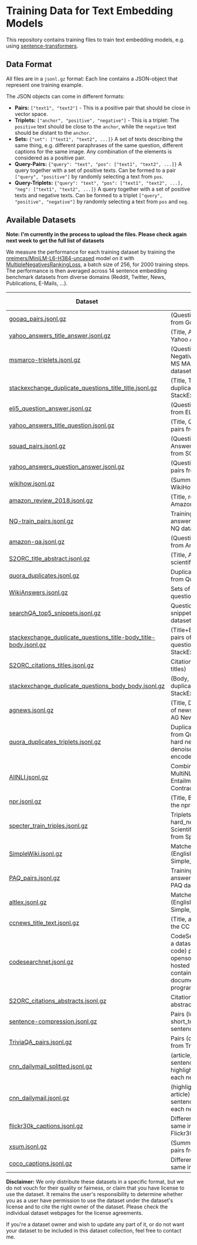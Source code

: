 # Training Data for Text Embedding Models

This repository contains training files to train text embedding models, e.g. using [sentence-transformers](https://www.SBERT.net).

## Data Format

All files are in a `jsonl.gz` format: Each line contains a JSON-object that represent one training example.

The JSON objects can come in different formats:
- **Pairs:** `["text1", "text2"]` - This is a positive pair that should be close in vector space.
- **Triplets:** `["anchor", "positive", "negative"]` - This is a triplet: The `positive` text should be close to the `anchor`, while the `negative` text should be distant to the `anchor`.
- **Sets:** `{"set": ["text1", "text2", ...]}` A set of texts describing the same thing, e.g. different paraphrases of the same question, different captions for the same image. Any combination of the elements is considered as a positive pair.
- **Query-Pairs:** `{"query": "text", "pos": ["text1", "text2", ...]}` A query together with a set of positive texts. Can be formed to a pair `["query", "positive"]` by randomly selecting a text from `pos`.
- **Query-Triplets:** `{"query": "text", "pos": ["text1", "text2", ...], "neg": ["text1", "text2", ...]}` A query together with a set of positive texts and negative texts. Can be formed to a triplet `["query", "positive", "negative"]` by randomly selecting a text from `pos` and `neg`.

## Available Datasets

**Note: I'm currently in the process to upload the files. Please check again next week to get the full list of datasets** 

We measure the performance for each training dataset by training the [nreimers/MiniLM-L6-H384-uncased](https://huggingface.co/nreimers/MiniLM-L6-H384-uncased) model on it with [MultipleNegativesRankingLoss](https://www.sbert.net/docs/package_reference/losses.html#multiplenegativesrankingloss), a batch size of 256, for 2000 training steps. The performance is then averaged across 14 sentence embedding benchmark datasets from diverse domains (Reddit, Twitter, News, Publications, E-Mails, ...).



| Dataset | Description | Size (#Lines) | Performance | Reference |
| --- | --- | :---: | :---: | --- |
| [gooaq_pairs.jsonl.gz](https://huggingface.co/datasets/sentence-transformers/embedding-training-data/resolve/main/gooaq_pairs.jsonl.gz) | (Question, Answer)-Pairs from Google auto suggest | 3,012,496 | 59.06 | [GooAQ](https://github.com/allenai/gooaq)
| [yahoo_answers_title_answer.jsonl.gz](https://huggingface.co/datasets/sentence-transformers/embedding-training-data/resolve/main/yahoo_answers_title_answer.jsonl.gz) | (Title, Answer) pairs from Yahoo Answers | 1,198,260 | 58.65 | [Yahoo Answers](https://www.kaggle.com/soumikrakshit/yahoo-answers-dataset)
| [msmarco-triplets.jsonl.gz](https://huggingface.co/datasets/sentence-transformers/embedding-training-data/resolve/main/msmarco-triplets.jsonl.gz) | (Question, Answer, Negative)-Triplets from MS MARCO Passages dataset | 499,184 | 58.76 | [MS MARCO Passages](https://github.com/microsoft/MSMARCO-Passage-Ranking)
| [stackexchange_duplicate_questions_title_title.jsonl.gz](https://huggingface.co/datasets/sentence-transformers/embedding-training-data/resolve/main/stackexchange_duplicate_questions_title_title.jsonl.gz) | (Title, Title) pairs of duplicate questions from StackExchange | 304,525 | 58.47 | [Stack Exchange Data API](https://data.stackexchange.com/apple/query/fork/1456963)
| [eli5_question_answer.jsonl.gz](https://huggingface.co/datasets/sentence-transformers/embedding-training-data/resolve/main/eli5_question_answer.jsonl.gz) | (Question, Answer)-Pairs from ELI5 dataset | 325,475 | 58.24 | [ELI5](https://huggingface.co/datasets/eli5)
| [yahoo_answers_title_question.jsonl.gz](https://huggingface.co/datasets/sentence-transformers/embedding-training-data/resolve/main/yahoo_answers_title_question.jsonl.gz) | (Title, Question_Body) pairs from Yahoo Answers | 659,896 | 58.05 | [Yahoo Answers](https://www.kaggle.com/soumikrakshit/yahoo-answers-dataset)
| [squad_pairs.jsonl.gz](https://huggingface.co/datasets/sentence-transformers/embedding-training-data/resolve/main/squad_pairs.jsonl.gz) |  (Question, Answer_Passage) Pairs from SQuAD dataset | 87,599 | 58.02 | [SQuAD](https://huggingface.co/datasets/squad)
| [yahoo_answers_question_answer.jsonl.gz](https://huggingface.co/datasets/sentence-transformers/embedding-training-data/resolve/main/yahoo_answers_question_answer.jsonl.gz) | (Question_Body, Answer) pairs from Yahoo Answers | 681,164 | 57.74 | [Yahoo Answers](https://www.kaggle.com/soumikrakshit/yahoo-answers-dataset)
| [wikihow.jsonl.gz](https://huggingface.co/datasets/sentence-transformers/embedding-training-data/resolve/main/wikihow.jsonl.gz) | (Summary, Text) from WikiHow | 128,542 | 57.67 | [WikiHow](https://github.com/pvl/wikihow_pairs_dataset)
| [amazon_review_2018.jsonl.gz](https://huggingface.co/datasets/sentence-transformers/embedding-training-data/resolve/main/amazon_review_2018.jsonl.gz) | (Title, review) pairs from Amazon | 87,877,725 | 57.65 | [Amazon review data (2018)](http://deepyeti.ucsd.edu/jianmo/amazon/index.html)
| [NQ-train_pairs.jsonl.gz](https://huggingface.co/datasets/sentence-transformers/embedding-training-data/resolve/main/NQ-train_pairs.jsonl.gz) | Training pairs (query, answer_passage) from the NQ dataset | 100,231 | 57.48 | [Natural Questions](https://ai.google.com/research/NaturalQuestions)
| [amazon-qa.jsonl.gz](https://huggingface.co/datasets/sentence-transformers/embedding-training-data/resolve/main/amazon-qa.jsonl.gz) | (Question, Answer) pairs from Amazon | 1,095,290 | 57.48 | [AmazonQA](https://github.com/amazonqa/amazonqa)
| [S2ORC_title_abstract.jsonl.gz](https://huggingface.co/datasets/sentence-transformers/embedding-training-data/resolve/main/S2ORC_title_abstract.jsonl.gz) | (Title, Abstract) pairs of scientific papers | 41,769,185 | 57.39 | [S2ORC](https://github.com/allenai/s2orc)
| [quora_duplicates.jsonl.gz](https://huggingface.co/datasets/sentence-transformers/embedding-training-data/resolve/main/quora_duplicates.jsonl.gz) | Duplicate question pairs from Quora | 103,663 | 57.36 | [QQP](https://quoradata.quora.com/First-Quora-Dataset-Release-Question-Pairs)
| [WikiAnswers.jsonl.gz](https://huggingface.co/datasets/sentence-transformers/embedding-training-data/resolve/main/WikiAnswers.jsonl.gz) | Sets of duplicates questions | 27,383,151 | 57.34 | [WikiAnswers Corpus](https://github.com/afader/oqa#wikianswers-corpus)
| [searchQA_top5_snippets.jsonl.gz](https://huggingface.co/datasets/sentence-transformers/embedding-training-data/resolve/main/searchQA_top5_snippets.jsonl.gz) | Question + Top5 text snippets from SearchQA dataset. Top5 | 117,220 | 57.34 | [search_qa](https://huggingface.co/datasets/search_qa)
| [stackexchange_duplicate_questions_title-body_title-body.jsonl.gz](https://huggingface.co/datasets/sentence-transformers/embedding-training-data/resolve/main/stackexchange_duplicate_questions_title-body_title-body.jsonl.gz) | (Title+Body, Title+Body) pairs of duplicate questions from StackExchange | 250,460 | 57.30 | [Stack Exchange Data API](https://data.stackexchange.com/apple/query/fork/1456963)
| [S2ORC_citations_titles.jsonl.gz](https://huggingface.co/datasets/sentence-transformers/embedding-training-data/resolve/main/S2ORC_citations_titles.jsonl.gz) | Citation network (paper titles) | 51,030,086 | 57.28 | [S2ORC](https://github.com/allenai/s2orc)
| [stackexchange_duplicate_questions_body_body.jsonl.gz](https://huggingface.co/datasets/sentence-transformers/embedding-training-data/resolve/main/stackexchange_duplicate_questions_body_body.jsonl.gz) | (Body, Body) pairs of duplicate questions from StackExchange | 250,519 | 57.26 | [Stack Exchange Data API](https://data.stackexchange.com/apple/query/fork/1456963)
| [agnews.jsonl.gz](https://huggingface.co/datasets/sentence-transformers/embedding-training-data/resolve/main/agnews.jsonl.gz) | (Title, Description) pairs of news articles from the AG News dataset | 1,157,745 | 57.25 | [AG news corpus](http://groups.di.unipi.it/~gulli/AG_corpus_of_news_articles.html)
| [quora_duplicates_triplets.jsonl.gz](https://huggingface.co/datasets/sentence-transformers/embedding-training-data/resolve/main/quora_duplicates_triplets.jsonl.gz) | Duplicate question pairs from Quora with additional hard negatives (mined & denoised by cross-encoder) | 101,762 | 56.97 | [QQP](https://quoradata.quora.com/First-Quora-Dataset-Release-Question-Pairs)
| [AllNLI.jsonl.gz](https://huggingface.co/datasets/sentence-transformers/embedding-training-data/resolve/main/AllNLI.jsonl.gz) | Combination of SNLI + MultiNLI Triplets: (Anchor, Entailment_Text, Contradiction_Text) | 277,230 | 56.57 | [SNLI](https://huggingface.co/datasets/snli) and [MNLI](https://huggingface.co/datasets/multi_nli)
| [npr.jsonl.gz](https://huggingface.co/datasets/sentence-transformers/embedding-training-data/resolve/main/npr.jsonl.gz) | (Title, Body) pairs from the npr.org website | 594,384 | 56.44 | [Pushshift](https://files.pushshift.io/news/)
| [specter_train_triples.jsonl.gz](https://huggingface.co/datasets/sentence-transformers/embedding-training-data/resolve/main/specter_train_triples.jsonl.gz) | Triplets (Title, related_title, hard_negative) for Scientific Publications from Specter | 684,100 | 56.32 | [SPECTER](https://github.com/allenai/specter)
| [SimpleWiki.jsonl.gz](https://huggingface.co/datasets/sentence-transformers/embedding-training-data/resolve/main/SimpleWiki.jsonl.gz) | Matched pairs (English_Wikipedia, Simple_English_Wikipedia) | 102,225 | 56.15 | [SimpleWiki](https://cs.pomona.edu/~dkauchak/simplification/)
| [PAQ_pairs.jsonl.gz](https://huggingface.co/datasets/sentence-transformers/embedding-training-data/resolve/main/PAQ_pairs.jsonl.gz) | Training pairs (query, answer_passage) from the PAQ dataset | 64,371,441 | 56.11 | [PAQ](https://github.com/facebookresearch/PAQ)
| [altlex.jsonl.gz](https://huggingface.co/datasets/sentence-transformers/embedding-training-data/resolve/main/altlex.jsonl.gz) | Matched pairs (English_Wikipedia, Simple_English_Wikipedia) | 112,696 | 55.95 | [altlex](https://github.com/chridey/altlex/)
| [ccnews_title_text.jsonl.gz](https://huggingface.co/datasets/sentence-transformers/embedding-training-data/resolve/main/ccnews_title_text.jsonl.gz) | (Title, article) pairs from the CC News dataset | 614,664 | 55.84 | [CC-News](https://huggingface.co/datasets/cc_news)
| [codesearchnet.jsonl.gz](https://huggingface.co/datasets/sentence-transformers/embedding-training-data/resolve/main/codesearchnet.jsonl.gz) | CodeSearchNet corpus is a dataset of (comment, code) pairs from opensource libraries hosted on GitHub. It contains code and documentation for several programming languages. | 1,151,414 | 55.80 | [CodeSearchNet](https://huggingface.co/datasets/code_search_net)
| [S2ORC_citations_abstracts.jsonl.gz](https://huggingface.co/datasets/sentence-transformers/embedding-training-data/resolve/main/S2ORC_citations_abstracts.jsonl.gz) | Citation network (paper abstracts) | 39,567,485 | 55.74 | [S2ORC](https://github.com/allenai/s2orc)
| [sentence-compression.jsonl.gz](https://huggingface.co/datasets/sentence-transformers/embedding-training-data/resolve/main/sentence-compression.jsonl.gz) | Pairs (long_text, short_text) about sentence-compression | 180,000 | 55.63 | [Sentence-Compression](https://github.com/google-research-datasets/sentence-compression)
| [TriviaQA_pairs.jsonl.gz](https://huggingface.co/datasets/sentence-transformers/embedding-training-data/resolve/main/TriviaQA_pairs.jsonl.gz) | Pairs (query, answer) from TriviaQA dataset | 73,346 | 55.56 | [TriviaQA](https://huggingface.co/datasets/trivia_qa)
| [cnn_dailymail_splitted.jsonl.gz](https://huggingface.co/datasets/sentence-transformers/embedding-training-data/resolve/main/cnn_dailymail_splitted.jsonl.gz) | (article, highlight sentence) with individual highlight sentences for each news article | 311,971 | 55.36 | [CNN Dailymail Dataset](https://huggingface.co/datasets/cnn_dailymail)
| [cnn_dailymail.jsonl.gz](https://huggingface.co/datasets/sentence-transformers/embedding-training-data/resolve/main/cnn_dailymail.jsonl.gz) | (highlight sentences, article) with all highlight sentences as one text for each news article | 311,971 | 55.27 | [CNN Dailymail Dataset](https://huggingface.co/datasets/cnn_dailymail)
| [flickr30k_captions.jsonl.gz](https://huggingface.co/datasets/sentence-transformers/embedding-training-data/resolve/main/flickr30k_captions.jsonl.gz) | Different captions for the same image from the Flickr30k dataset | 31,783 | 54.68 | [Flickr30k](https://shannon.cs.illinois.edu/DenotationGraph/)
| [xsum.jsonl.gz](https://huggingface.co/datasets/sentence-transformers/embedding-training-data/resolve/main/xsum.jsonl.gz) | (Summary, News Article) pairs from XSUM dataset | 226,711 | 53.86 | [xsum](https://huggingface.co/datasets/xsum)
| [coco_captions.jsonl.gz](https://huggingface.co/datasets/sentence-transformers/embedding-training-data/resolve/main/coco_captions.jsonl.gz) | Different captions for the same image | 82,783 | 53.77 | [COCO](https://cocodataset.org/)





**Disclaimer:** We only distribute these datasets in a specific format, but we do not vouch for their quality or fairness, or claim that you have license to use the dataset. It remains the user's responsibility to determine whether you as a user have permission to use the dataset under the dataset's license and to cite the right owner of the dataset. Please check the individual dataset webpages for the license agreements.

If you're a dataset owner and wish to update any part of it, or do not want your dataset to be included in this dataset collection, feel free to contact me. 
